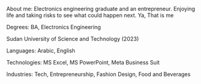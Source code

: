 About me:
Electronics engineering graduate and an entrepreneur. Enjoying life and taking risks to see what could happen next. Ya, That is me

Degrees:
BA, Electronics Engineering

Sudan University of Science and Technology (2023)

Languages:
Arabic, English

Technologies:
MS Excel, MS PowerPoint, Meta Business Suit

Industries:
Tech, Entrepreneurship, Fashion Design, Food and Beverages
